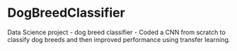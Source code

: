 # DogBreedClassifier
Data Science project - dog breed classifier - Coded a CNN from scratch to classify dog breeds and then improved performance using transfer learning. 
